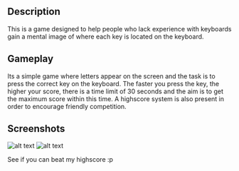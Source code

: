 ## Description
This is a game designed to help people who lack experience with keyboards gain a mental image of where each key is located on the keyboard. 

## Gameplay
Its a simple game where letters appear on the screen and the task is to press the correct key on the keyboard. The faster you press the key, the higher your score,
there is a time limit of 30 seconds and the aim is to get the maximum score within this time. A highscore system is also present in order to encourage friendly competition.

## Screenshots
![alt text](https://i.imgur.com/w0Ga5Qk.png)
![alt text](https://i.imgur.com/3UlSUpo.png)

See if you can beat my highscore :p
